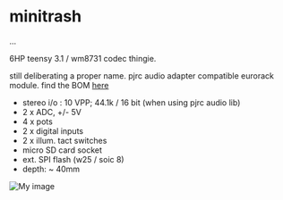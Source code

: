 # minitrash
...



6HP teensy 3.1 / wm8731 codec thingie.

still deliberating a proper name. pjrc audio adapter compatible eurorack module. find the BOM [here](https://github.com/mxmxmx/minitrash/blob/master/hard/BOM.md)

- stereo i/o  : 10 VPP; 44.1k / 16 bit (when using pjrc audio lib)
- 2 x ADC, +/- 5V
- 4 x pots
- 2 x digital inputs
- 2 x illum. tact switches
- micro SD card socket
- ext. SPI flash (w25 / soic 8)
- depth: ~ 40mm


![My image](https://farm8.staticflickr.com/7615/17264546385_cec048eaee_z.jpg)
